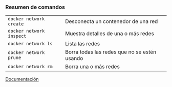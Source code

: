 ### Resumen de comandos

|||
|---|---|
|`docker network create`<!-- .element: style="font-size: 0.60em"-->|Desconecta un contenedor de una red<!-- .element: style="font-size: 0.60em"-->|
|`docker network inspect`<!-- .element: style="font-size: 0.60em"-->|Muestra detalles de una o más redes<!-- .element: style="font-size: 0.60em"-->|
|`docker network ls`<!-- .element: style="font-size: 0.60em"-->|Lista las redes<!-- .element: style="font-size: 0.60em"-->|
|`docker network prune`<!-- .element: style="font-size: 0.60em"-->|Borra todas las redes que no se estén usando<!-- .element: style="font-size: 0.60em"-->|
|`docker network rm`<!-- .element: style="font-size: 0.60em"-->|Borra una o más redes<!-- .element: style="font-size: 0.60em"-->|

[Documentación](https://docs.docker.com/engine/reference/commandline/network/)
